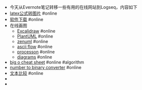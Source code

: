 - 今天从Evernote笔记转移一些有用的在线网站到Logseq，内容如下
- [latex公式转图片]([http://latex2png.com/](http://latex2png.com/)) #online
- [软件下载]([https://filehippo.com/zh/](https://filehippo.com/zh/)) #online
- 在线画图
	- [Excalidraw](https://excalidraw.com/) #online
	- [PlantUML](https://plantuml.com/zh/) #online
	- [zenuml](https://app.zenuml.com/) #online
	- [ascii flow](https://asciiflow.com/#/) #online
	- [processon](https://www.processon.com/support) #online
	- [diagrams](https://app.diagrams.net/) #online
- [big o cheat sheet](https://www.bigocheatsheet.com/) #online #algorithm
- [number to binary converter](https://binaryconvert.com/) #online
- [文本比较](https://www.fly63.com/tool/textdiff/) #online
-
-